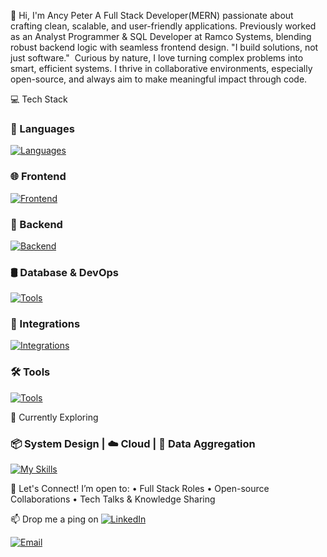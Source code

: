 👋 Hi, I'm Ancy Peter
    A Full Stack Developer(MERN) passionate about crafting clean, scalable, and user-friendly applications. Previously worked as an Analyst Programmer & SQL Developer at Ramco Systems, blending robust backend logic with seamless frontend design.
    "I build solutions, not just software."  Curious by nature, I love turning complex problems into smart, efficient systems. I thrive in collaborative environments, especially open-source, and always aim to make meaningful impact through code.

💻 Tech Stack

### 🧠 Languages
[![Languages](https://skillicons.dev/icons?i=js,ts,java,c)](https://skillicons.dev)

### 🌐 Frontend
[![Frontend](https://skillicons.dev/icons?i=react,nextjs,html,css,tailwind,bootstrap,redux,ejs)](https://skillicons.dev)

### 🔧 Backend
[![Backend](https://skillicons.dev/icons?i=nodejs,express)](https://skillicons.dev)

### 🛢️ Database & DevOps
[![Tools](https://skillicons.dev/icons?i=mongodb,nginx,aws,vercel)](https://skillicons.dev)

### 🔐 Integrations
[![Integrations](https://skillicons.dev/icons?i=jwt,socketio,firebase,webrtc,razorpay,multer)](https://skillicons.dev)

### 🛠️ Tools
[![Tools](https://skillicons.dev/icons?i=git,github,vscode,postman,figma)](https://skillicons.dev)

🌱 Currently Exploring
### 📦 System Design | ☁️ Cloud | 🧩 Data Aggregation  
[![My Skills](https://skillicons.dev/icons?i=aws,docker,mongodb,linux)](https://skillicons.dev)


🤝 Let's Connect!
I’m open to: • Full Stack Roles • Open-source Collaborations • Tech Talks & Knowledge Sharing  

📫 Drop me a ping on 
[![LinkedIn](https://img.shields.io/badge/LinkedIn-Profile-blue?logo=linkedin&style=for-the-badge)](https://www.linkedin.com/in/ancy-peter-37ab2522b)

[![Email](https://img.shields.io/badge/Email-Contact-red?logo=gmail&style=for-the-badge)](mailto:ancypeter2k@gmail.com)



